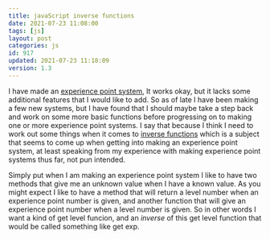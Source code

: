 ```yaml
---
title: javaScript inverse functions
date: 2021-07-23 11:08:00
tags: [js]
layout: post
categories: js
id: 917
updated: 2021-07-23 11:18:09
version: 1.3
---
```


I have made an [experience point system](/2020/04/27/js-javascript-example-exp-system/), It works okay, but it lacks some additional features that I would like to add. So as of late I have been making a few new systems, but I have found that I should maybe take a step back and work on some more basic functions before progressing on to making one or more experience point systems. I say that because I think I need to work out some things when it comes to [inverse functions](https://en.wikipedia.org/wiki/Inverse_function) which is a subject that seems to come up when getting into making an experience point system, at least speaking from my experience with making experience point systems thus far, not pun intended. 

Simply put when I am making an experience point system I like to have two methods that give me an unknown value when I have a known value. As you might expect I like to have a method that will return a level number when an experience point number is given, and another function that will give an experience point number when a level number is given. So in other words I want a kind of get level funcion, and an _inverse_ of this get level function that would be called something like get exp.

<!-- more -->
